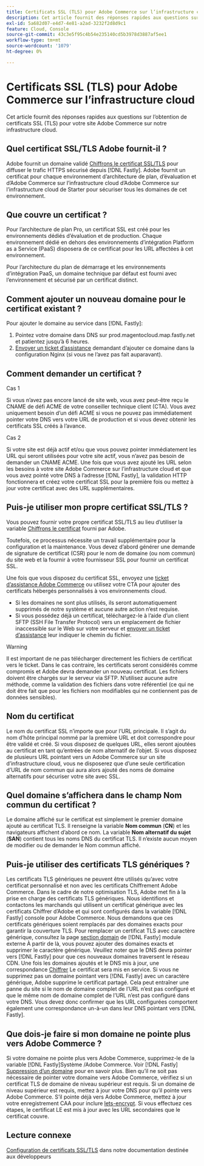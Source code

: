 ```yaml
---
title: Certificats SSL (TLS) pour Adobe Commerce sur l’infrastructure cloud
description: Cet article fournit des réponses rapides aux questions sur l’obtention de certificats SSL (TLS) pour votre site Adobe Commerce sur notre infrastructure cloud.
exl-id: 5a682d07-e4d7-4e81-a2ad-3232f2d8d9c1
feature: Cloud, Console
source-git-commit: 43c3e5f95c4b54e235140cd5b3978d3887af5ee1
workflow-type: tm+mt
source-wordcount: '1079'
ht-degree: 0%

---
```


# Certificats SSL (TLS) pour Adobe Commerce sur l’infrastructure cloud

Cet article fournit des réponses rapides aux questions sur l’obtention de certificats SSL (TLS) pour votre site Adobe Commerce sur notre infrastructure cloud.

## Quel certificat SSL/TLS Adobe fournit-il ?

Adobe fournit un domaine validé [Chiffrons le certificat SSL/TLS](https://letsencrypt.org/) pour diffuser le trafic HTTPS sécurisé depuis [!DNL Fastly]. Adobe fournit un certificat pour chaque environnement d’architecture de plan, d’évaluation et d’Adobe Commerce sur l’infrastructure cloud d’Adobe Commerce sur l’infrastructure cloud de Starter pour sécuriser tous les domaines de cet environnement.

## Que couvre un certificat ?

Pour l’architecture de plan Pro, un certificat SSL est créé pour les environnements dédiés d’évaluation et de production. Chaque environnement dédié en dehors des environnements d’intégration Platform as a Service (PaaS) disposera de ce certificat pour les URL affectées à cet environnement.

Pour l’architecture du plan de démarrage et les environnements d’intégration PaaS, un domaine technique par défaut est fourni avec l’environnement et sécurisé par un certificat distinct.

## Comment ajouter un nouveau domaine pour le certificat existant ?

Pour ajouter le domaine au service dans [!DNL Fastly]:

1. Pointez votre domaine dans DNS sur prod.magentocloud.map.fastly.net et patientez jusqu’à 6 heures.
1. [Envoyer un ticket d’assistance](/help/help-center-guide/help-center/magento-help-center-user-guide.md#submit-ticket) demandant d’ajouter ce domaine dans la configuration Nginx (si vous ne l’avez pas fait auparavant).

## Comment demander un certificat ?

Cas 1

Si vous n’avez pas encore lancé de site web, vous avez peut-être reçu le CNAME de défi ACME de votre conseiller technique client (CTA). Vous avez uniquement besoin d’un défi ACME si vous ne pouvez pas immédiatement pointer votre DNS vers votre URL de production et si vous devez obtenir les certificats SSL créés à l’avance.

Cas 2

Si votre site est déjà actif et/ou que vous pouvez pointer immédiatement les URL qui seront utilisées pour votre site actif, vous n’avez pas besoin de demander un CNAME ACME. Une fois que vous avez ajouté les URL selon les besoins à votre site Adobe Commerce sur l’infrastructure cloud et que vous avez pointé votre DNS à l’adresse [!DNL Fastly], la validation HTTP fonctionnera et créez votre certificat SSL pour la première fois ou mettez à jour votre certificat avec des URL supplémentaires.

## Puis-je utiliser mon propre certificat SSL/TLS ?

Vous pouvez fournir votre propre certificat SSL/TLS au lieu d’utiliser la variable [Chiffrons le certificat](https://letsencrypt.org/) fourni par Adobe.

Toutefois, ce processus nécessite un travail supplémentaire pour la configuration et la maintenance. Vous devez d’abord générer une demande de signature de certificat (CSR) pour le nom de domaine (ou nom commun) du site web et la fournir à votre fournisseur SSL pour fournir un certificat SSL.

Une fois que vous disposez du certificat SSL, envoyez une [ticket d’assistance Adobe Commerce](/help/help-center-guide/help-center/magento-help-center-user-guide.md#submit-ticket) ou utilisez votre CTA pour ajouter des certificats hébergés personnalisés à vos environnements cloud.

* Si les domaines ne sont plus utilisés, ils seront automatiquement supprimés de notre système et aucune autre action n’est requise.
* Si vous possédez déjà un certificat, téléchargez-le à l’aide d’un client SFTP (SSH File Transfer Protocol) vers un emplacement de fichier inaccessible sur le Web sur votre serveur et [envoyer un ticket d’assistance](/help/help-center-guide/help-center/magento-help-center-user-guide.md#submit-ticket) leur indiquer le chemin du fichier.

>[!WARNING]
>
>Il est important de ne pas télécharger directement les fichiers de certificat vers le ticket. Dans le cas contraire, les certificats seront considérés comme compromis et Adobe devra demander un nouveau certificat.
>Les fichiers doivent être chargés sur le serveur via SFTP. N’utilisez aucune autre méthode, comme la validation des fichiers dans votre référentiel (ce qui ne doit être fait que pour les fichiers non modifiables qui ne contiennent pas de données sensibles).

## Nom du certificat

Le nom du certificat SSL n’importe que pour l’URL principale. Il s’agit du nom d’hôte principal nommé par la première URL et doit correspondre pour être validé et créé. Si vous disposez de quelques URL, elles seront ajoutées au certificat en tant qu’entrées de nom alternatif de l’objet. Si vous disposez de plusieurs URL pointant vers un Adobe Commerce sur un site d’infrastructure cloud, vous ne disposerez que d’une seule certification d’URL de nom commun qui aura alors ajouté des noms de domaine alternatifs pour sécuriser votre site avec SSL.

## Quel domaine s’affichera dans le champ Nom commun du certificat ?

Le domaine affiché sur le certificat est simplement le premier domaine ajouté au certificat TLS. Il renseigne la variable **Nom commun** (**CN**) et les navigateurs affichent d’abord ce nom. La variable **Nom alternatif du sujet** (**SAN**) contient tous les noms DNS du certificat TLS. Il n’existe aucun moyen de modifier ou de demander le Nom commun affiché.

## Puis-je utiliser des certificats TLS génériques ?

Les certificats TLS génériques ne peuvent être utilisés qu’avec votre certificat personnalisé et non avec les certificats Chiffrement Adobe Commerce. Dans le cadre de notre optimisation TLS, Adobe met fin à la prise en charge des certificats TLS génériques. Nous identifions et contactons les marchands qui utilisent un certificat générique avec les certificats Chiffrer d’Adobe et qui sont configurés dans la variable [!DNL Fastly] console pour Adobe Commerce. Nous demandons que ces certificats génériques soient remplacés par des domaines exacts pour garantir la couverture TLS. Pour remplacer un certificat TLS avec caractère générique, consultez la page [section domain](https://devdocs.magento.com/cloud/cdn/configure-fastly-customize-cache.html#manage-domains) de [!DNL Fastly] module externe À partir de là, vous pouvez ajouter des domaines exacts et supprimer le caractère générique. Veuillez noter que le DNS devra pointer vers [!DNL Fastly] pour que ces nouveaux domaines traversent le réseau CDN. Une fois les domaines ajoutés et le DNS mis à jour, une correspondance [Chiffrer](https://letsencrypt.org/) Le certificat sera mis en service. Si vous ne supprimez pas un domaine pointant vers [!DNL Fastly] avec un caractère générique, Adobe supprime le certificat partagé. Cela peut entraîner une panne du site si le nom de domaine complet de l’URL n’est pas configuré et que le même nom de domaine complet de l’URL n’est pas configuré dans votre DNS. Vous devez donc confirmer que les URL configurées comportent également une correspondance un-à-un dans leur DNS pointant vers [!DNL Fastly].

## Que dois-je faire si mon domaine ne pointe plus vers Adobe Commerce ?

Si votre domaine ne pointe plus vers Adobe Commerce, supprimez-le de la variable [!DNL Fastly]Système /Adobe Commerce. Voir [!DNL Fastly] [Suppression d’un domaine](https://docs.fastly.com/en/guides/working-with-domains#deleting-a-domain) pour en savoir plus. Bien qu’il ne soit pas nécessaire de pointer votre domaine vers Adobe Commerce, vérifiez si un certificat TLS de domaine de niveau supérieur est requis. Si un domaine de niveau supérieur est requis, mettez à jour votre DNS pour qu’il pointe vers Adobe Commerce. S’il pointe déjà vers Adobe Commerce, mettez à jour votre enregistrement CAA pour inclure [lets-encrypt](https://letsencrypt.org/). Si vous effectuez ces étapes, le certificat LE est mis à jour avec les URL secondaires que le certificat couvre. &#x200B;

## Lecture connexe

[Configuration de certificats SSL/TLS](https://devdocs.magento.com/cloud/cdn/configure-fastly.html#provision-ssltls-certificates) dans notre documentation destinée aux développeurs

